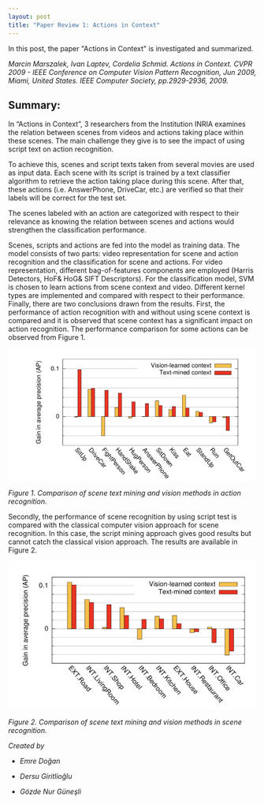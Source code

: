```yaml
---
layout: post
title: "Paper Review 1: Actions in Context"
---
```


In this post, the paper "Actions in Context" is investigated and summarized.

*Marcin Marszalek, Ivan Laptev, Cordelia Schmid. Actions in Context. CVPR 2009 - IEEE Conference on Computer Vision Pattern Recognition, Jun 2009, Miami, United States. IEEE Computer Society, pp.2929-2936, 2009.*

## Summary:

In “Actions in Context”, 3 researchers  from the Institution INRIA examines the relation between scenes from videos and actions taking place within these scenes. The main challenge they give is to see the impact of using script text on action recognition. 

To achieve this, scenes and script texts taken from several movies are used as input data. 
Each scene with its script is trained by a text classifier algorithm to retrieve the action taking place during this scene. After that, these actions (i.e. AnswerPhone, DriveCar, etc.) are verified so that their labels will be correct for the test set.

The scenes labeled with an action are categorized with respect to their relevance as knowing the relation between scenes and actions would strengthen the classification performance. 

Scenes, scripts and actions are fed into the model as training data. The model consists of two parts: video representation for scene and action recognition and the classification for scene and actions. For video representation, different bag-of-features components are employed (Harris Detectors, HoF& HoG& SIFT Descriptors). For the classification model, SVM is chosen to learn actions from scene context and video. Different kernel types are implemented and compared with respect to their performance. 
Finally, there are two conclusions drawn from the results. First, the performance of action recognition with and without using scene context is compared and it is observed that scene context has a significant impact on action recognition. The performance comparison for some actions can be observed from Figure 1.

![asd](./../images/paper1-1.png)

*Figure 1. Comparison of scene text mining and vision methods in action recognition.*

Secondly, the performance of scene recognition by using script test is compared with the classical computer vision approach for scene recognition. In this case, the script mining approach gives good results but cannot catch the classical vision approach. The results are available in Figure 2.

![asd](./../images/paper1-2.png)

*Figure 2. Comparison of scene text mining and vision methods in scene recognition.*
  
    
      
        
          
*Created by*

- *Emre Doğan*

- *Dersu Giritlioğlu*

- *Gözde Nur Güneşli*

